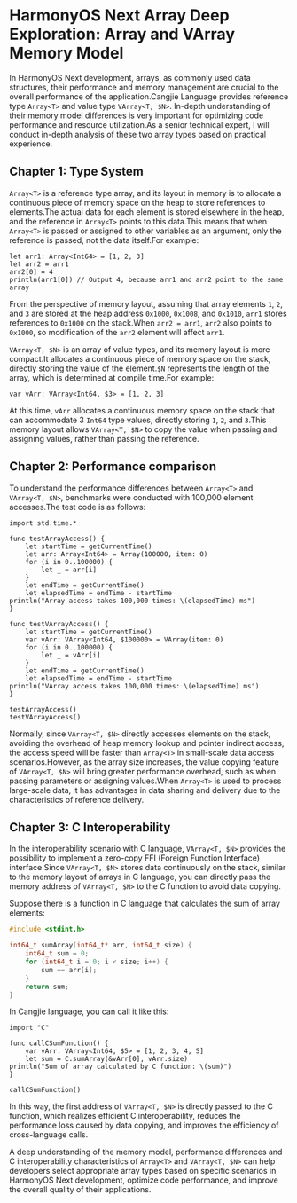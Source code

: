# HarmonyOS Next Array Deep Exploration: Array and VArray Memory Model
In HarmonyOS Next development, arrays, as commonly used data structures, their performance and memory management are crucial to the overall performance of the application.Cangjie Language provides reference type `Array<T>` and value type `VArray<T, $N>`. In-depth understanding of their memory model differences is very important for optimizing code performance and resource utilization.As a senior technical expert, I will conduct in-depth analysis of these two array types based on practical experience.

## Chapter 1: Type System
`Array<T>` is a reference type array, and its layout in memory is to allocate a continuous piece of memory space on the heap to store references to elements.The actual data for each element is stored elsewhere in the heap, and the reference in `Array<T>` points to this data.This means that when `Array<T>` is passed or assigned to other variables as an argument, only the reference is passed, not the data itself.For example:
```cj
let arr1: Array<Int64> = [1, 2, 3]
let arr2 = arr1
arr2[0] = 4
println(arr1[0]) // Output 4, because arr1 and arr2 point to the same array
```
From the perspective of memory layout, assuming that array elements `1`, `2`, and `3` are stored at the heap address `0x1000`, `0x1008`, and `0x1010`, `arr1` stores references to `0x1000` on the stack.When `arr2 = arr1`, `arr2` also points to `0x1000`, so modification of the `arr2` element will affect `arr1`.

`VArray<T, $N>` is an array of value types, and its memory layout is more compact.It allocates a continuous piece of memory space on the stack, directly storing the value of the element.`$N` represents the length of the array, which is determined at compile time.For example:
```cj
var vArr: VArray<Int64, $3> = [1, 2, 3]
```
At this time, `vArr` allocates a continuous memory space on the stack that can accommodate 3 `Int64` type values, directly storing `1`, `2`, and `3`.This memory layout allows `VArray<T, $N>` to copy the value when passing and assigning values, rather than passing the reference.

## Chapter 2: Performance comparison
To understand the performance differences between `Array<T>` and `VArray<T, $N>`, benchmarks were conducted with 100,000 element accesses.The test code is as follows:
```cj
import std.time.*

func testArrayAccess() {
    let startTime = getCurrentTime()
    let arr: Array<Int64> = Array(100000, item: 0)
    for (i in 0..100000) {
        let _ = arr[i]
    }
    let endTime = getCurrentTime()
    let elapsedTime = endTime - startTime
println("Array access takes 100,000 times: \(elapsedTime) ms")
}

func testVArrayAccess() {
    let startTime = getCurrentTime()
    var vArr: VArray<Int64, $100000> = VArray(item: 0)
    for (i in 0..100000) {
        let _ = vArr[i]
    }
    let endTime = getCurrentTime()
    let elapsedTime = endTime - startTime
println("VArray access takes 100,000 times: \(elapsedTime) ms")
}

testArrayAccess()
testVArrayAccess()
```
Normally, since `VArray<T, $N>` directly accesses elements on the stack, avoiding the overhead of heap memory lookup and pointer indirect access, the access speed will be faster than `Array<T>` in small-scale data access scenarios.However, as the array size increases, the value copying feature of `VArray<T, $N>` will bring greater performance overhead, such as when passing parameters or assigning values.When `Array<T>` is used to process large-scale data, it has advantages in data sharing and delivery due to the characteristics of reference delivery.

## Chapter 3: C Interoperability
In the interoperability scenario with C language, `VArray<T, $N>` provides the possibility to implement a zero-copy FFI (Foreign Function Interface) interface.Since `VArray<T, $N>` stores data continuously on the stack, similar to the memory layout of arrays in C language, you can directly pass the memory address of `VArray<T, $N>` to the C function to avoid data copying.

Suppose there is a function in C language that calculates the sum of array elements:
```c
#include <stdint.h>

int64_t sumArray(int64_t* arr, int64_t size) {
    int64_t sum = 0;
    for (int64_t i = 0; i < size; i++) {
        sum += arr[i];
    }
    return sum;
}
```
In Cangjie language, you can call it like this:
```cj
import "C"

func callCSumFunction() {
    var vArr: VArray<Int64, $5> = [1, 2, 3, 4, 5]
    let sum = C.sumArray(&vArr[0], vArr.size)
println("Sum of array calculated by C function: \(sum)")
}

callCSumFunction()
```
In this way, the first address of `VArray<T, $N>` is directly passed to the C function, which realizes efficient C interoperability, reduces the performance loss caused by data copying, and improves the efficiency of cross-language calls.

A deep understanding of the memory model, performance differences and C interoperability characteristics of `Array<T>` and `VArray<T, $N>` can help developers select appropriate array types based on specific scenarios in HarmonyOS Next development, optimize code performance, and improve the overall quality of their applications.
